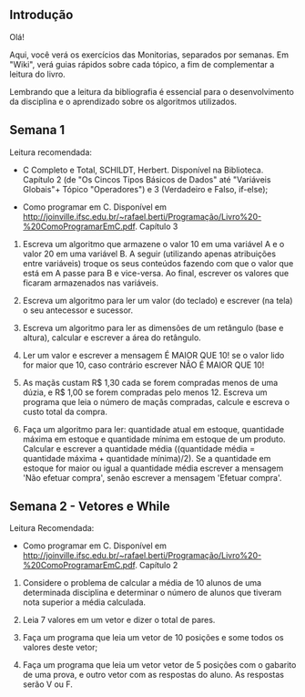 ## Introdução

Olá!

Aqui, você verá os exercícios das Monitorias, separados por semanas. Em "Wiki", verá guias rápidos sobre cada tópico, a fim de complementar a leitura do livro.

Lembrando que a leitura da bibliografia é essencial para o desenvolvimento da disciplina e o aprendizado sobre os algoritmos utilizados.

## Semana 1

Leitura recomendada: 
- C Completo e Total, SCHILDT, Herbert. Disponível na Biblioteca. Capítulo 2 (de "Os Cincos Tipos Básicos de Dados" até "Variáveis Globais"+ Tópico "Operadores") e 3 (Verdadeiro e Falso, if-else);

- Como programar em C. Disponível em <http://joinville.ifsc.edu.br/~rafael.berti/Programação/Livro%20-%20ComoProgramarEmC.pdf>. Capítulo 3

1) Escreva um algoritmo que armazene o valor 10 em uma variável A e o valor 20 em uma variável B. A seguir (utilizando apenas atribuições entre variáveis) troque os seus conteúdos fazendo com que o valor que está em A passe para B e vice-versa. Ao final, escrever os valores que ficaram armazenados nas variáveis. 

2) Escreva um algoritmo para ler um valor (do teclado) e escrever (na tela) o seu antecessor e sucessor.

3) Escreva um algoritmo para ler as dimensões de um retângulo (base e altura), calcular e escrever a área do retângulo. 

4) Ler um valor e escrever a mensagem É MAIOR QUE 10! se o valor lido for maior que 10, caso contrário escrever NÃO É MAIOR QUE 10! 

5) As maçãs custam R$ 1,30 cada se forem compradas menos de uma dúzia, e R$ 1,00 se forem compradas pelo menos 12. Escreva um programa que leia o número de maçãs compradas, calcule e escreva o custo total da compra.

6) Faça um algoritmo para ler: quantidade atual em estoque, quantidade máxima em estoque e quantidade mínima em estoque de um produto. Calcular e escrever a quantidade média ((quantidade média = quantidade máxima + quantidade mínima)/2). Se a quantidade em estoque for maior ou igual a quantidade média escrever a mensagem 'Não efetuar compra', senão escrever a mensagem 'Efetuar compra'. 

## Semana 2 - Vetores e While

Leitura Recomendada:

- Como programar em C. Disponível em <http://joinville.ifsc.edu.br/~rafael.berti/Programação/Livro%20-%20ComoProgramarEmC.pdf>. Capítulo 2

1) Considere o problema de calcular a média de 10 alunos de uma determinada disciplina e determinar o número de alunos que tiveram nota superior a média calculada. 

2) Leia 7 valores em um vetor e dizer o total de pares.

3) Faça um programa que leia um vetor de 10 posições e some todos os valores deste vetor;

4) Faça um programa que leia um vetor vetor de 5 posições com o gabarito de uma prova, e outro vetor com as respostas do aluno. As respostas serão V ou F.